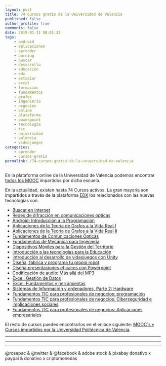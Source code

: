 ```yaml
---
layout: post
title: 74 Cursos gratis de la Universidad de Valencia
published: false
author_profile: true
comments: false
date: 2019-01-11 08:01:33
tags:
    - android
    - aplicaciones
    - aprender
    - burning
    - buscar
    - desarrollo
    - educación
    - edx
    - estudiar
    - excel
    - formación
    - fundamentos
    - grafos
    - ingeniería
    - negocios
    - online
    - plataforma
    - powerpoint
    - tecnología
    - tic
    - universidad
    - valencia
    - videojuegos
categories:
    - aprender
    - cursos-gratis
permalink: /74-cursos-gratis-de-la-universidad-de-valencia
---
```

En la plataforma online de la Universidad de Valencia podemos encontrar [todos los MOOC][1] impartidos por dicha escuela.

En la actualidad, existen hasta 74 Cursos activos. La gran mayoría son impartidos a través de la plataforma [EDX][2] los relacionados con las nuevas tecnologías son:

  * [Buscar en Internet][3]
  * [Redes de difracción en comunicaciones ópticas][4]
  * [Android: Introducción a la Programación][5]
  * [Aplicaciones de la Teoría de Grafos a la Vida Real I][6]
  * [Aplicaciones de la Teoría de Grafos a la Vida Real II][7]
  * [Fundamentos de Comunicaciones Ópticas][8]
  * [Fundamentos de Mecánica para Ingeniería][9]
  * [Dispositivos Móviles para la Gestión del Territorio][10]
  * [Introducción a las tecnologías para la Educación][11]
  * [Introducción al desarrollo de videojuegos con Unity][12]
  * [Diseña, fabrica y programa tu propio robot][13]
  * [Diseña presentaciones eficaces con Powerpoint][14]
  * [Codificación de audio: Más allá del MP3][15]
  * [Excel: Gestión de Datos][16]
  * [Excel: Fundamentos y herramientas][17]
  * [Sistemas de Información y ordenadores, Parte 2: Hardware][18]
  * [Fundamentos TIC para profesionales de negocios: programación][19]
  * [Fundamentos TIC para profesionales de negocios: Ciberseguridad e implicaciones sociales][20]
  * [Fundamentos TIC para profesionales de negocios: Aplicaciones empresariales][21]

El resto de cursos puedes encontrarlos en el enlace siguiente: [MOOC´s y Cursos impartidos por la Universidad Politécnica de Valencia][22].

* * *


   


* * *


   


* * *


  



  



  @rosepac & @twitter & @facebook & adobe stock & pixabay donativo x paypal & donativo x criptomonedas


 [1]: https://www.elbo.in/moocvalencia
 [2]: https://elbo.in/edx
 [3]: https://www.edx.org/es/course/buscar-en-internet
 [4]: https://www.edx.org/es/course/redes-de-difraccion-en-comunicaciones-opticas
 [5]: https://www.edx.org/es/course/android-introduccion-a-la-programacion
 [6]: https://www.edx.org/es/course/aplicaciones-de-la-teoria-de-grafos-a-la-vida-real-i
 [7]: https://www.edx.org/es/course/aplicaciones-de-la-teoria-de-grafos-a-la-vida-real-ii
 [8]: https://www.edx.org/es/course/fundamentos-de-comunicaciones-opticas
 [9]: https://www.edx.org/es/course/fundamentos-de-mecanica-para-ingenieria
 [10]: https://www.edx.org/es/course/dispositivos-moviles-para-la-gestion-del-territorio
 [11]: https://www.edx.org/es/course/tecnologias-para-la-educacion
 [12]: https://www.edx.org/es/course/introduccion-al-desarrollo-de-videojuegos-con-unity
 [13]: https://www.edx.org/es/course/disena-fabrica-y-programa-tu-propio-robot
 [14]: https://www.edx.org/es/course/disena-presentaciones-eficaces-con-powerpoint
 [15]: https://www.edx.org/es/course/codificacion-de-audio-mas-alla-del-mp3
 [16]: https://www.edx.org/es/course/excel-2-gestion-de-datos
 [17]: https://www.edx.org/es/course/excel-fundamentos-y-herramientas
 [18]: https://www.edx.org/es/course/sistemas-de-informacion-y-ordenadores-upvalenciax-sic101-2x
 [19]: https://www.edx.org/es/course/fundamentos-tic-para-profesionales-de-negocios-programacion
 [20]: https://www.edx.org/es/course/fundamentos-tic-para-profesionales-de-negocios-implicaciones-sociales
 [21]: https://www.edx.org/es/course/fundamentos-tic-para-profesionales-de-negocios-aplicaciones-empresariales
 [22]: https://elbo.in/moocvalencia